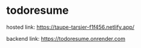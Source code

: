 # todoresume
hosted link: https://taupe-tarsier-f1f456.netlify.app/

backend link: https://todoresume.onrender.com
